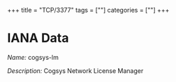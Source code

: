 +++
title = "TCP/3377"
tags = [""]
categories = [""]
+++

# IANA Data

_Name:_ cogsys-lm

_Description:_ Cogsys Network License Manager

